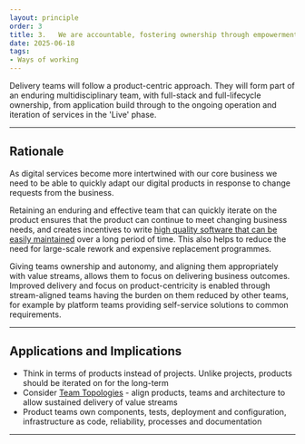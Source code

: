 ```yaml
---
layout: principle
order: 3
title: 3.	We are accountable, fostering ownership through empowerment
date: 2025-06-18
tags:
- Ways of working
---
```


Delivery teams will follow a product-centric approach. They will form part of an enduring multidisciplinary team, with full-stack and full-lifecycle ownership, from application build through to the ongoing operation and iteration of services in the 'Live' phase.

---

## Rationale

As digital services become more intertwined with our core business we need to be able to quickly adapt our digital products in response to change requests from the business.  

Retaining an enduring and effective team that can quickly iterate on the product ensures that the product can continue to meet changing business needs, and creates incentives to write [high quality software that can be easily maintained](/principles/write-maintainable-reusable-and-evolutionary-code/) over a long period of time. This also helps to reduce the need for large-scale rework and expensive replacement programmes.

Giving teams ownership and autonomy, and aligning them appropriately with value streams, allows them to focus on delivering business outcomes. Improved delivery and focus on product-centricity is enabled through stream-aligned teams having the burden on them reduced by other teams, for example by platform teams providing self-service solutions to common requirements.

---

## Applications and Implications

- Think in terms of products instead of projects. Unlike projects, products should be iterated on for the long-term
- Consider [Team Topologies](https://teamtopologies.com/) - align products, teams and architecture to allow sustained delivery of value streams
- Product teams own components, tests, deployment and configuration, infrastructure as code, reliability, processes and documentation

---
